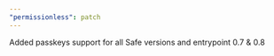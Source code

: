 ```yaml
---
"permissionless": patch
---
```


Added passkeys support for all Safe versions and entrypoint 0.7 & 0.8
